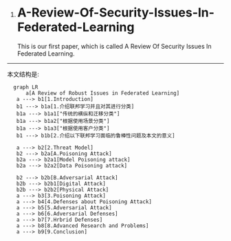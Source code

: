 1. # A-Review-Of-Security-Issues-In-Federated-Learning

   This is our first paper, which is called A Review Of Security Issues In Federated Learning.  

---
本文结构是:

 ```mermaid
   graph LR
       a[A Review of Robust Issues in Federated Learning]  
    a ---> b1[1.Introduction]  
    b1 ---> b1a[1.介绍联邦学习并且对其进行分类] 
    b1a ---> b1a1["传统的横纵和迁移分类"]
    b1a ---> b1a2["根据使用场景分类"] 
    b1a ---> b1a3["根据使用客户分类"]
    b1 ---> b1b[2.介绍以下联邦学习面临的鲁棒性问题及本文的意义]

    a ---> b2[2.Threat Model]  
    b2 ---> b2a[A.Poisoning Attack]
    b2a ---> b2a1[Model Poisoning attack]  
    b2a ---> b2a2[Data Poisoning attack]  

    b2 ---> b2b[B.Adversarial Attack]  
    b2b ---> b2b1[Digital Attack]  
    b2b ---> b2b2[Physical Attack]
    a ---> b3[3.Poisoning Attack]
    a ---> b4[4.Defenses about Poisoning Attack]
    a ---> b5[5.Adversarial Attack]
    a ---> b6[6.Adversarial Defenses]  
    a ---> b7[7.Hrbrid Defenses]
    a ---> b8[8.Advanced Research and Problems]  
    a ---> b9[9.Conclusion]


   ```

